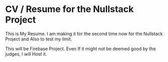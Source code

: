 # CV / Resume for the Nullstack Project
This is My Resume. I am making it for the second time now for the Nullstack Project and Also to test my limit.

This will be Firebase Project.
Even If it might not be deemed good by the judges, I will Host it. 
